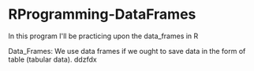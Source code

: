 # RProgramming-DataFrames
In this program I'll be practicing upon the data_frames in R

Data_Frames:
We use data frames if we ought to save data in the form of table (tabular data).
ddzfdx

